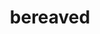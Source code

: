 --- 
layout: branching-narrative
permalink: "/modules/introduction/bereaved/"
title: bereaved
image:

#FIRST LEVEL
questions: 
  - question: Mr. Dee whom I cared for just passed away while I was there. I feel very emotional, because we established a close bond while caring for him over the last year. It all happened so fast. I don’t know how to get passed this.  I 
    link: 1
    background: 1.jpg
    answers:
      - answer:
        text: Will talk to my palliative clinical lead and ask for guidance and support.
        link: 1a
   
      - answer:
        text: Am doing my best to get through my day of work. 
        link: 1b

#SECOND LEVEL

  - question: I’m  aware that I’m not coping well and feel emotionally drained, but I will focus on
    link: 1a
    background: 2.jpg
    answers:
      - answer:
        text: Being gentle and patient with myself as I grieve and do what I can to keep some normal routine for health and social contact.
        feedback: It is important to feel heard and supported by your leadership team.  They can suggest self-care strategies to put in place.
        link: 2a
        background: 1.jpg
   
      - answer:
        text: Making sure that I find support from a variety of sources such as family, friends, bereavement groups, chat rooms, etc.
        feedback: Feeling heard and supported by your leadership team, peers, friends and family is important.  They suggest self-care strategies to put in place.
        link: 2b
        background: 1.jpg


  - question: I have decided to call the Employee Wellness Program and
    link: 1b
    background: 2.jpg
    answers:
      - answer:
        text: Share my thoughts with someone over the phone as it will help me to get through the day.
        feedback: Getting information about grief can help you understand your responses and your personal journey of feelings and emotions. The EFAP program at VCH can be helpful.
        link: 3a
        background: 1.jpg
   
      - answer:
        text: And set up an appointment with a counsellor. They will be able to listen and provide me with face to face support. I feel safe, as it is confidential.
        feedback: If you are concerned about yourself and your grief, seek professional help. The EFAP program at VCH is a helpful and discreet counselling source.
        link: 3b
        background: 1.jpg

---